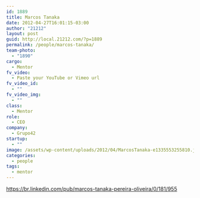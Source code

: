 ```yaml
---
id: 1889
title: Marcos Tanaka
date: 2012-04-27T16:01:15-03:00
author: "21212"
layout: post
guid: http://local.21212.com/?p=1889
permalink: /people/marcos-tanaka/
team-photo:
  - "1890"
cargo:
  - Mentor
fv_video:
  - Paste your YouTube or Vimeo url
fv_video_id:
  - ""
fv_video_img:
  - ""
class:
  - Mentor
role:
  - CEO
company:
  - Grupo42
startup:
  - ""
image: /assets/wp-content/uploads/2012/04/MarcosTanaka-e1335553255810.jpg
categories:
  - people
tags:
  - mentor
---
```

https://br.linkedin.com/pub/marcos-tanaka-pereira-oliveira/0/181/955